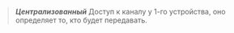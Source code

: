 
> _**Централизованный**_
> Доступ к каналу у 1-го устройства, оно определяет то, кто будет передавать.
> 

		